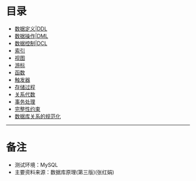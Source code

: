 # 目录
+ [数据定义|DDL](DDL.md)
+ [数据操作|DML](DML.md)
+ [数据控制|DCL](DCL.md)
+ [索引](INDEX.md)
+ [视图](VIEW.md)
+ [游标](CUSOR.md)
+ [函数](FUNCTION.md)
+ [触发器](TRIGGER.md)
+ [存储过程](SP.md)
+ [关系代数](RationalAlgebra.md)
+ [事务处理](TRANCTION.md)
+ [完整性约束](INTEGRITY_CONSTRAINT.md)
+ [数据库关系的规范化](NORMALIZE.md)
---
# 备注
+ 测试环境：MySQL
+ 主要资料来源：数据库原理(第三版)(张红娟)
